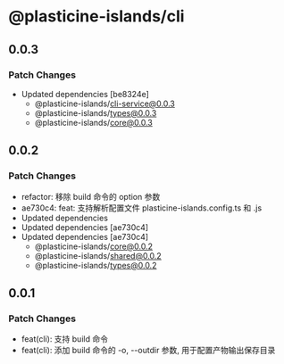 # @plasticine-islands/cli

## 0.0.3

### Patch Changes

- Updated dependencies [be8324e]
  - @plasticine-islands/cli-service@0.0.3
  - @plasticine-islands/types@0.0.3
  - @plasticine-islands/core@0.0.3

## 0.0.2

### Patch Changes

- refactor: 移除 build 命令的 option 参数
- ae730c4: feat: 支持解析配置文件 plasticine-islands.config.ts 和 .js
- Updated dependencies
- Updated dependencies [ae730c4]
- Updated dependencies [ae730c4]
  - @plasticine-islands/core@0.0.2
  - @plasticine-islands/shared@0.0.2
  - @plasticine-islands/types@0.0.2

## 0.0.1

### Patch Changes

- feat(cli): 支持 build 命令
- feat(cli): 添加 build 命令的 -o, --outdir 参数, 用于配置产物输出保存目录
